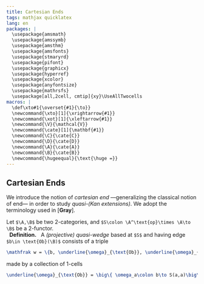 ```yaml
---
title: Cartesian Ends
tags: mathjax quicklatex
lang: en
packages: |
  \usepackage{amsmath}
  \usepackage{amssymb}
  \usepackage{amsthm}
  \usepackage{amsfonts}
  \usepackage{stmaryrd}
  \usepackage{pifont}
  \usepackage{graphicx}
  \usepackage{hyperref}
  \usepackage{xcolor}
  \usepackage{anyfontsize}
  \usepackage{mathrsfs}
  \usepackage[all,2cell, cmtip]{xy}\UseAllTwocells
macros: |
  \def\xto#1{\overset{#1}{\to}}
  \newcommand{\xto}[1]{\xrightarrow{#1}}
  \newcommand{\xot}[1]{\xleftarrow{#1}}
  \newcommand{\V}{\mathcal{V}}
  \newcommand{\cate}[1]{\mathbf{#1}}
  \newcommand{\C}{\cate{C}}
  \newcommand{\D}{\cate{D}}
  \newcommand{\A}{\cate{A}}
  \newcommand{\B}{\cate{B}}
  \newcommand{\hugeequal}{\text{\huge =}}
---
```


## Cartesian Ends

We introduce the notion of _cartesian end_ —generalizing the classical notion of end— in order to study _quasi-(Kan extensions)_. We adopt the terminology used in [**Gray**].

Let `$\A,\B$` be two 2-categories, and `$S\colon \A^\text{op}\times \A\to \B$` be a 2-functor.
<br> &nbsp; **Definition.** &nbsp; A _(projective) quasi-wedge_ based at `$S$` and having edge `$b\in \text{Ob}(\B)$` consists of a triple 
``` tex
\mathfrak w = \{b, \underline{\omega}_{\text{Ob}}, \underline{\omega}_{\hom}\},
```
made by a collection of 1-cells
``` tex
\underline{\omega}_{\text{Ob}} = \big\{ \omega_a\colon b\to S(a,a)\big\}
```

